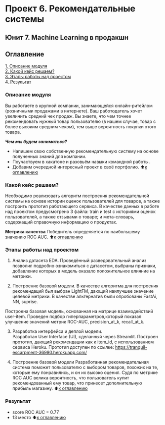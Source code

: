 # Проект 6. Рекомендательные системы
## Юнит 7. Machine Learning в продакшн  

## Оглавление  
[1. Описание модуля](https://github.com/My1stK8s/stop/module_6/README.md#Описание-модуля)  
[2. Какой кейс решаем?](https://github.com/My1stK8s/stop/module_6/README.md#Какой-кейс-решаем?)  
[3. Этапы работы над проектом](https://github.com/My1stK8s/stop/module_6/README.md#Этапы-работы-над-проектом)  
[4. Результат](https://github.com/My1stK8s/stop/module_6/README.md#Результат)  

### Описание модуля  
Вы работаете в крупной компании, занимающейся онлайн-ритейлом (розничными продажами в интернете).
Ваш работодатель хочет увеличить средний чек продаж. Вы знаете, что чем точнее рекомендовать нужный товар пользователю (в нашем случае, товар с более высоким средним чеком), тем выше вероятность покупки этого товара.   

***Чем мы будем заниматься?***  
- Напишем свою собственную рекомендательную систему на основе полученных знаний для компании.
- Поучаствуем в хакатоне и разовьём навыки командной работы.
- Добавим очередной интересный проект в своё портфолио. 
:arrow_up:[к оглавлению](https://github.com/My1stK8s/stop/module_6/README.md#Оглавление)

### Какой кейс решаем?
Необходимо реализовать алгоритм построения рекомендательной системы на основе истории оценок пользователей для товаров, а также построить прототип работающего сервиса.
В качестве данных в работе над проектом предусмотрено 3 файла: train и test с историями оценок пользователей, а также отзывами о товаре; и мета-словарь, содержащий справочную информацию о продуктах.

**Метрика качества**
Победитель определяется по наибольшему значению ROC AUC.
:arrow_up:[к оглавлению](https://github.com/My1stK8s/stop/module_6/README.md#Оглавление)

### Этапы работы над проектом  
1. Анализ датасета EDA.
Проведённый разведовательный анализ позволил подробно ознакомиться с датасетом, выбраны признаки, добавление которых в модель оказало положительное влияние на метрики.

2. Построение базовой модели.
В качестве алгоритма для построения рекомендаций был выбран LightFM, дающий наилучшее значение целевой метрики. В качестве альтернатив были опробованы FastAi, NN, suprise.

Построена базовая модель, основанная на матрице взаимодействий user-item. Проведен подбор гиперпараметров,который показал улучшение значений метрик ROC-AUC, precision_at_k, recall_at_k.

3. Разработка интерфейса и деплой модели.	
Разработан User Interface (UI), сделанный через Streamlit. Построен прототип, дающий рекомендации как к item_id, с использованием сервиса Heroku. Прототип доступен по ссылке: https://tranquil-escarpment-36980.herokuapp.com/

4. Построение базовой модели
Разработанная рекомендательная система поможет пользователю с выбором товаров, похожих на те, которые ему понравились, и он их высоко оценил. 
Судя по метрике ROC AUC велика вероятность, что пользователь купит рекомендованный ему товар, что принесет дополнительную прибыль магазину. 
:arrow_up:[к оглавлению](https://github.com/My1stK8s/stop/module_6/README.md#Оглавление)

### Результат  
- score ROC AUC = 0.77 
- 13 место 
:arrow_up:[к оглавлению](https://github.com/My1stK8s/stop/module_6/README.md#Оглавление)